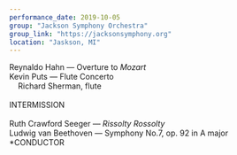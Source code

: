 ```yaml
---
performance_date: 2019-10-05
group: "Jackson Symphony Orchestra"
group_link: "https://jacksonsymphony.org"
location: "Jaskson, MI"
---
```

Reynaldo Hahn — Overture to _Mozart_ <br/> 
Kevin Puts — Flute Concerto<br/> 
&nbsp;&nbsp;&nbsp;&nbsp;Richard Sherman, flute<br/>
<br/>
INTERMISSION<br/>
<br/>
Ruth Crawford Seeger — _Rissolty Rossolty_ <br/>
Ludwig van Beethoven — Symphony No.7, op. 92 in A major<br/>
*CONDUCTOR
